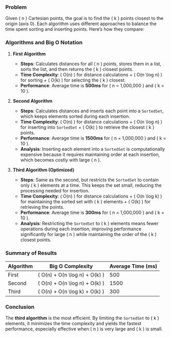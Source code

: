 ### Problem
Given \( n \) Cartesian points, the goal is to find the \( k \) points closest to the origin (axis 0). Each algorithm uses different approaches to balance the time spent sorting and inserting points. Here’s how they compare:

### Algorithms and Big O Notation

1. **First Algorithm**
   - **Steps**: Calculates distances for all \( n \) points, stores them in a list, sorts the list, and then returns the \( k \) closest points.
   - **Time Complexity**: \( O(n) \) for distance calculations + \( O(n \log n) \) for sorting + \( O(k) \) for selecting the \( k \) closest.
   - **Performance**: Average time is **500ms** for \( n = 1,000,000 \) and \( k = 10 \).
   
2. **Second Algorithm**
   - **Steps**: Calculates distances and inserts each point into a `SortedSet`, which keeps elements sorted during each insertion.
   - **Time Complexity**: \( O(n) \) for distance calculations + \( O(n \log n) \) for inserting into `SortedSet` + \( O(k) \) to retrieve the closest \( k \) points.
   - **Performance**: Average time is **1500ms** for \( n = 1,000,000 \) and \( k = 10 \).
   - **Analysis**: Inserting each element into a `SortedSet` is computationally expensive because it requires maintaining order at each insertion, which becomes costly with large \( n \).
   
3. **Third Algorithm (Optimized)**
   - **Steps**: Same as the second, but restricts the `SortedSet` to contain only \( k \) elements at a time. This keeps the set small, reducing the processing needed for insertion.
   - **Time Complexity**: \( O(n) \) for distance calculations + \( O(n \log k) \) for maintaining the sorted set with \( k \) elements + \( O(k) \) for retrieving the points.
   - **Performance**: Average time is **300ms** for \( n = 1,000,000 \) and \( k = 10 \).
   - **Analysis**: Restricting the `SortedSet` to \( k \) elements means fewer operations during each insertion, improving performance significantly for large \( n \) while maintaining the order of the \( k \) closest points.

### Summary of Results

| Algorithm | Big O Complexity                | Average Time (ms) |
|-----------|---------------------------------|--------------------|
| First     | \( O(n) + O(n \log n) + O(k) \) | 500               |
| Second    | \( O(n) + O(n \log n) + O(k) \) | 1500              |
| Third     | \( O(n) + O(n \log k) + O(k) \) | 300               |

### Conclusion

The **third algorithm** is the most efficient. By limiting the `SortedSet` to \( k \) elements, it minimizes the time complexity and yields the fastest performance, especially effective when \( n \) is very large and \( k \) is small.

